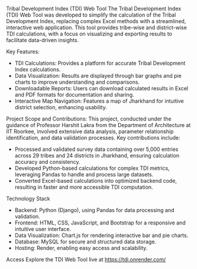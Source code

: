 Tribal Development Index (TDI) Web Tool
The Tribal Development Index (TDI) Web Tool was developed to simplify the calculation of the Tribal Development Index, replacing complex Excel methods with a streamlined, interactive web application. This tool provides tribe-wise and district-wise TDI calculations, with a focus on visualizing and exporting results to facilitate data-driven insights.

Key Features:
- TDI Calculations: Provides a platform for accurate Tribal Development Index calculations.
- Data Visualization: Results are displayed through bar graphs and pie charts to improve understanding and comparisons.
- Downloadable Reports: Users can download calculated results in Excel and PDF formats for documentation and sharing.
- Interactive Map Navigation: Features a map of Jharkhand for intuitive district selection, enhancing usability.

Project Scope and Contributions:
This project, conducted under the guidance of Professor Harshit Lakra from the Department of Architecture at IIT Roorkee, involved extensive data analysis, parameter relationship identification, and data validation processes. Key contributions include:

- Processed and validated survey data containing over 5,000 entries across 29 tribes and 24 districts in Jharkhand, ensuring calculation accuracy and consistency.
- Developed Python-based calculations for complex TDI metrics, leveraging Pandas to handle and process large datasets.
- Converted Excel-based calculations into optimized backend code, resulting in faster and more accessible TDI computation.

Technology Stack
- Backend: Python (Django), using Pandas for data processing and validation.
- Frontend: HTML, CSS, JavaScript, and Bootstrap for a responsive and intuitive user interface.
- Data Visualization: Chart.js for rendering interactive bar and pie charts.
- Database: MySQL for secure and structured data storage.
- Hosting: Render, enabling easy access and scalability.

Access
Explore the TDI Web Tool live at https://tdi.onrender.com/
